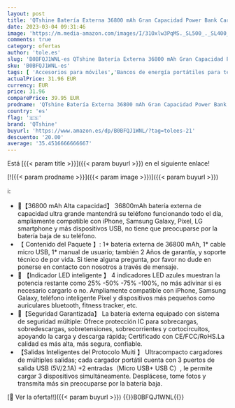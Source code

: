 ```yaml
---
layout: post
title: 'QTshine Batería Externa 36800 mAh Gran Capacidad Power Bank Carga Rapida con 3 Salidas & Entrada Tipo C  Cargador Portátil Ultracompacto con 4 Luces LED Compatible con iPhone Samsung Xiaomi Huawei'
date: 2023-03-04 09:31:46
image: 'https://m.media-amazon.com/images/I/31Oxlw3PqMS._SL500_._SL400_.jpg'
comments: true
category: ofertas
author: 'tole.es'
slug: 'B0BFQJ1WNL-es QTshine Batería Externa 36800 mAh Gran Capacidad Power...'
sku: 'B0BFQJ1WNL-es'
tags: [ 'Accesorios para móviles','Bancos de energía portátiles para teléfonos móviles','Cargadores para móviles','Comunicación móvil y accesorios','Electrónica','iphone','qtshine','🇪🇸', ]
actualPrice: 31.96 EUR
currency: EUR
price: 31.96
comparePrice: 39.95 EUR
prodname: 'QTshine Batería Externa 36800 mAh Gran Capacidad Power Bank Carga Rapida con 3 Salidas & Entrada Tipo C  Cargador Portátil Ultracompacto con 4 Luces LED Compatible con iPhone Samsung Xiaomi Huawei'
country: 'es'
flag: '🇪🇸'
brand: 'QTshine'
buyurl: 'https://www.amazon.es/dp/B0BFQJ1WNL/?tag=tolees-21'
descuento: '20.00'
average: '35.4516666666667'
---
```


Está [{{< param title >}}]({{< param buyurl >}}) en el siguiente enlace!

[![{{< param prodname >}}]({{< param image >}})]({{< param buyurl >}})

ℹ️:

- 🔋【36800 mAh Alta capacidad】 36800mAh batería externa de capacidad ultra grande mantendrá su teléfono funcionando todo el día, ampliamente compatible con iPhone, Samsung Galaxy, Pixel, LG smartphone y más dispositivos USB, no tiene que preocuparse por la batería baja de su teléfono.
- 【 Contenido del Paquete 】: 1* bateria externa de 36800 mAh, 1* cable micro USB, 1* manual de usuario; también 2 Años de garantía, y soporte técnico de por vida. Si tiene alguna pregunta, por favor no dude en ponerse en contacto con nosotros a través de mensaje.
- 🔋 【Indicador LED inteligente 】 4 indicadores LED azules muestran la potencia restante como 25% -50% -75% -100%, no más adivinar si es necesario cargarlo o no. Ampliamente compatible con iPhone, Samsung Galaxy, teléfono inteligente Pixel y dispositivos más pequeños como auriculares bluetooth, fitness tracker, etc.
- 🔋【Seguridad Garantizada】 La batería externa equipado con sistema de seguridad múltiple: Ofrece protección IC para sobrecargas, sobredescargas, sobretensiones, sobrecorrientes y cortocircuitos, apoyando la carga y descarga rápida; Certificado con CE/FCC/RoHS.La calidad es más alta, más segura, confiable.
- 【Salidas Inteligentes del Protocolo Muiti 】 Ultracompacto cargadores de múltiples salidas; cada cargador portátil cuenta con 3 puertos de salida USB (5V/2.1A) +2 entradas（Micro USB+ USB C）, le permite cargar 3 dispositivos simultáneamente. Desplácese, tome fotos y transmita más sin preocuparse por la batería baja.

[🛒 Ver la oferta!!]({{< param buyurl >}})
{{<world>}}B0BFQJ1WNL{{</world>}}
